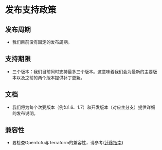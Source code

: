 **发布支持政策**
========================

## **发布周期**
- 我们目前没有固定的发布周期。

## **支持期限**
- 三个版本：我们目前同时支持最多三个版本。这意味着我们会为最新的主要版本以及之前的两个版本提供补丁更新。

## **文档**
- 我们将为每个次要版本（例如1.6、1.7）和开发版本（对应主分支）提供详细的发布说明。

## **兼容性**
- 要检查OpenTofu与Terraform的兼容性，请参考([迁移指南](https://opentofu.org/docs/intro/migration/)) 